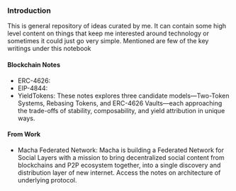 ### Introduction
This is general repository of ideas curated by me. It can contain some high level content on things that keep me interested around technology or sometimes it could just go very simple. Mentioned are few of the key writings under this notebook

#### Blockchain Notes
- ERC-4626: 
- EIP-4844: 
- YieldTokens: These notes explores three candidate models—Two-Token Systems, Rebasing Tokens, and ERC-4626 Vaults—each approaching the trade-offs of stability, composability, and yield attribution in unique ways.

#### From Work
- Macha Federated Network: Macha is building a Federated Network for Social Layers with a mission to bring decentralized social content from blockchains and P2P ecosystem together, into a single discovery and distribution layer of new internet. Access the notes on architecture of underlying protocol.
